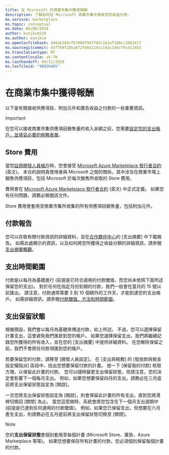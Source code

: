 ```yaml
---
title: 在 Microsoft 的商業市集中獲得報酬
description: 了解如何在 Microsoft 商業市集中接收您的收益付款。
ms.service: marketplace
ms.topic: conceptual
ms.date: 06/09/2020
author: eunjkim520
ms.author: eunjkim
ms.openlocfilehash: dddab384cfb790d7907f65c1b1af160cc2082417
ms.sourcegitcommit: d3ff69f285a872fd0a214cc14ac3a6cf9cd124b3
ms.translationtype: MT
ms.contentlocale: zh-TW
ms.lasthandoff: 09/11/2020
ms.locfileid: "90026465"
---
```

# <a name="getting-paid-in-the-commercial-marketplace"></a>在商業市集中獲得報酬

以下是有關接收供應項目、附加元件和廣告收益之付款的一些重要資訊。

> [!IMPORTANT]
> 在您可以接收商業市集供應項目銷售量的收入金額之前，您需要[設定您的支出帳戶，並填妥必要的稅務表單](marketplace-payout-account-setup.md)。

## <a name="store-fee"></a>Store 費用

當您[註冊開發人員帳戶](https://go.microsoft.com/fwlink/p/?LinkID=615100)時，您會接受 [Microsoft Azure Marketplace 發行者合約](https://go.microsoft.com/fwlink/p/?LinkID=699560) \(英文\)。 本合約說明貴使用者與 Microsoft 之間的關係，其中涉及在商業市場上銷售供應項目，包括 Microsoft 於每次銷售所收取的 Store 費用。

費用會在 [Microsoft Azure Marketplace 發行者合約](https://go.microsoft.com/fwlink/p/?LinkID=699560) \(英文\) 中正式定義。 如果您有任何問題，請務必檢閱該文件。

Store 費用會套用至商業市集所收集的所有供應項目銷售量，包括附加元件。

## <a name="payout-reporting"></a>付款報告

您可以存取有關付款資訊的詳細資料，並在[合作夥伴中心](https://partner.microsoft.com/dashboard)的 [支出摘要] 中下載報告。 如需此處顯示的資訊，以及如何將您所獲得之收益分類的詳細資訊，請參閱[支出摘要概觀](/azure/marketplace/payout-summary-overview)。

## <a name="payout-time-frame"></a>支出時間範圍

付款是以每月為基礎進行 (前提是已符合適用的付款閾值，而您尚未依照下面所述保留您的支出)。 對於任何在指定月份到期的付款，我們一般會在當月的 15 號以前匯出。 請注意，付款通常需要 3 到 10 個額外的工作天，才能到達您的支出帳戶。 如需詳細資訊，請參閱[付款閾值、方法和時間範圍](/azure/marketplace/payment-thresholds-methods-timeframes)。

## <a name="payout-hold-status"></a>支出保留狀態

根據預設，我們會以每月為基礎來傳送付款，如上所述。 不過，您可以選擇保留計畫支出，這會避免我們匯款到您的帳戶。 如果您選擇保留支出，我們將繼續記錄您所獲得的所有收入，並在您的 [支出摘要] 中提供詳細資料。 在您解除保留之前，我們不會將任何款項匯到您的帳戶。

若要保留您的付款，請移至 [開發人員設定]。 在 [支出與稅務] 的 [發放款與稅金設定檔指派] 區段中，找出您想要保留付款的計畫。 按一下 [保留我的付款] 核取方塊，以保留此計畫的付款。 您可以隨時變更支出保留狀態，但請注意，您的決定會影響下一個每月支出。 例如，如果您想要保留四月的支出，請務必在三月底前將支出保留狀態設定為 [開啟]。

一旦您將支出保留狀態設定為 [開啟]，則會保留此計畫的所有支出，直到您將滑桿切換回 [關閉] 為止。 當您這麼做時，系統會將您包含在下一個月支出週期中 (前提是已達到任何適用的付款閾值)。 例如，如果您已保留支出，但想要在六月產生支出，則請務必在五月底前將支出保留狀態切換至 [關閉]。

> [!NOTE]
> 您的**支出保留狀態**會個別套用至每個計畫 (Microsoft Store、廣告、Azure Marketplace 等等)。 如果您想要保存所有計畫的付款，您必須個別保留每個計畫的付款。

